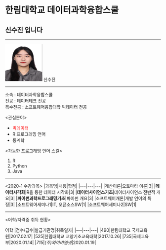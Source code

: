 # 한림대학교 데이터과학융합스쿨
## 신수진 입니다
---

<img src="/증명사진.png" width="120" height="120">
신수진

---

소속 : 데이터과학융합스쿨   
전공 : 데이터테크 전공   
복수전공 : 소프트웨어융합대학 빅데이터 전공

<관심분야>  
* <span style="color:red">빅데이터</span>
* R 프로그래밍 언어
* 통계학

<가능한 프로그래밍 언어 스킬>
1. R 
2. Python 
3. Java

---

<2020-1 수강과목>
|과목명|내용|학점|
|---|---|---|
|계산이론|오토마타 이론|3|
|**데이터시각화**|R을 통한 데이터 시각화|3|
|**데이터사이언스기초**|데이터사이언스 전반적 개요|3|
|**파이썬과학프로그래밍기초**|파이썬 개요|3|
|소프트웨어개론|개발 언어의 특징|3|
|소프트웨어세미나1|IT, 오픈소스SW|1|
|소프트웨어세미나2|SW|1|

---

<어학/자격증 취득 현황>   

어학
|점수/급수|발급기관명|취득일자|
|---|---|---|
|490|한림대학교 국제교육원|2017.02.17|
|525|한림대학교 교양기초교육대학|2017.10.26|
|735|국제교육부|2020.01.14|
|*715*|*(주)와이비엠넷*|2020.01.19|




